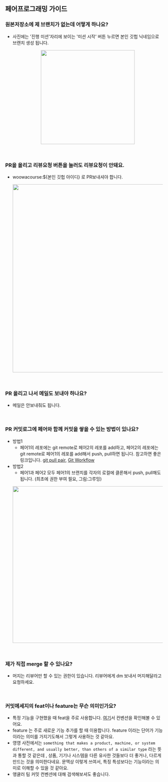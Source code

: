 ## 페어프로그래밍 가이드

### 원본저장소에 제 브랜치가 없는데 어떻게 하나요?
- 사진에는 '진행 미션'자리에 보이는 '미션 시작' 버튼 누르면 본인 깃헙 닉네임으로 브랜치 생성 됩니다.
  <p align="center"><img src="https://user-images.githubusercontent.com/60066472/108366995-52577680-723c-11eb-999c-9d9053cb72db.png" width="300"></p>

<br />

### PR을 올리고 리뷰요청 버튼을 눌러도 리뷰요청이 안돼요.
- woowacourse:${본인 깃헙 아이디} 로 PR보내셔야 합니다.
  <p  align="center"><img src="https://user-images.githubusercontent.com/60066472/108366277-87af9480-723b-11eb-9800-18e6a7a9431e.png" width="600"></p>
  
<br />

### PR 올리고 나서 메일도 보내야 하나요?
- 메일은 안보내줘도 됩니다.
  
<br />

### PR 커밋로그에 페어와 함께 커밋을 쌓을 수 있는 방법이 있나요?
- 방법1
  - 페어1의 레포에는 git remote로 페어2의 레포를 add하고, 페어2의 레포에는 git remote로 페어1의 레포를 add해서 push, pull하면 됩니다. 참고하면 좋은 링크입니다. [git pull pair](https://dalya-tech.tistory.com/1), [Git Workflow](https://paigekim29.medium.com/til-2020-11-30-3f78f73d1173)
- 방법2
  - 페어1과 페어2 모두 페어1의 브랜치를 각자의 로컬에 클론해서 push, pull해도 됩니다. (최초에 권한 부여 필요, 그림:그루밍)
  <p align="center"><img src="https://user-images.githubusercontent.com/60066472/108356369-65177e80-722f-11eb-821a-2330261aeb1d.png" width="500"></p>

<br />

### 제가 직접 merge 할 수 있나요?
- 머지는 리뷰어만 할 수 있는 권한이 있습니다. 리뷰어에게 dm 보내서 머지해달라고 요청하세요.
  
<br />

### 커밋메세지의 feat이나 feature는 무슨 의미인가요?
- 특정 기능을 구현했을 때 feat을 주로 사용합니다. [여기](https://medium.com/hashbox/git-commit-%EB%A9%94%EC%84%B8%EC%A7%80-%EA%B7%9C%EC%B9%99-conventional-commits-71710f7f53c)서 컨벤션을 확인해볼 수 있어요.
- feature 는 주로 새로운 기능 추가를 할 때 이용합니다. feature 이라는 단어가 기능이라는 의미를 가지기도해서 그렇게 사용하는 것 같아요. 
- 영영 사전에서는 `something that makes a product, machine, or system different, and usually better, than others of a similar type` 라는 뜻과 통할 것 같은데 , 상품, 기기나 시스템을 다른 유사한 것들보다 더 좋거나, 다르게 만드는 것을 의미한다네요. 문맥상 이렇게 쓰여서, 특징 특성보다는 기능이라는 의미로 이해할 수 있을 것 같아요.
- 앵귤러 팀 커밋 컨벤션에 대해 검색해보셔도 좋습니다.
